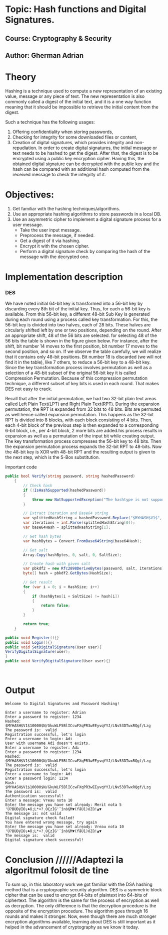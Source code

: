 ﻿# Topic: Hash functions and Digital Signatures.

## Course: Cryptography & Security

## Author: Gherman Adrian

# Theory

Hashing is a technique used to compute a new representation of an existing value,
message or any piece of text. The new representation is also commonly called a
digest of the initial text, and it is a one way function meaning that it should
be impossible to retrieve the initial content from the digest.

Such a technique has the following usages:

1. Offering confidentiality when storing passwords,
2. Checking for integrity for some downloaded files or content,
3. Creation of digital signatures, which provides integrity and non-repudiation.
   In order to create digital signatures, the initial message or text needs to be hashed
   to get the digest. After that, the digest is to be encrypted using a public key encryption
   cipher. Having this, the obtained digital signature can be decrypted with the public key
   and the hash can be compared with an additional hash computed from the received message
   to check the integrity of it.

# Objectives:

1. Get familiar with the hashing techniques/algorithms.
2. Use an appropriate hashing algorithms to store passwords in a local DB.
3. Use an asymmetric cipher to implement a digital signature process for a user message.
    - Take the user input message.
    - Preprocess the message, if needed.
    - Get a digest of it via hashing.
    - Encrypt it with the chosen cipher.
    - Perform a digital signature check by comparing the hash of the message with the decrypted one.

# Implementation description

### DES

We have noted initial 64-bit key is transformed into a 56-bit key by discarding every 8th bit of the initial key. Thus,
for each a 56-bit key is available. From this 56-bit key, a different 48-bit Sub Key is generated during each round
using a process called key transformation. For this, the 56-bit key is divided into two halves, each of 28 bits. These
halves are circularly shifted left by one or two positions, depending on the round.
After an appropriate shift, 48 of the 56 bits are selected. for selecting 48 of the 56 bits the table is shown in the
figure given below. For instance, after the shift, bit number 14 moves to the first position, bit number 17 moves to the
second position, and so on. If we observe the table carefully, we will realize that it contains only 48-bit positions.
Bit number 18 is discarded (we will not find it in the table), like 7 others, to reduce a 56-bit key to a 48-bit key.
Since the key transformation process involves permutation as well as a selection of a 48-bit subset of the original
56-bit key it is called Compression Permutation.
Because of this compression permutation technique, a different subset of key bits is used in each round. That makes DES
not easy to crack.

Recall that after the initial permutation, we had two 32-bit plain text areas called Left Plain Text(LPT) and Right
Plain Text(RPT). During the expansion permutation, the RPT is expanded from 32 bits to 48 bits. Bits are permuted as
well hence called expansion permutation. This happens as the 32-bit RPT is divided into 8 blocks, with each block
consisting of 4 bits. Then, each 4-bit block of the previous step is then expanded to a corresponding 6-bit block, i.e.,
per 4-bit block, 2 more bits are added.his process results in expansion as well as a permutation of the input bit while
creating output. The key transformation process compresses the 56-bit key to 48 bits. Then the expansion permutation
process expands the 32-bit RPT to 48-bits. Now the 48-bit key is XOR with 48-bit RPT and the resulting output is given
to the next step, which is the S-Box substitution.

Important code

```csharp
public bool Verify(string password, string hashedPassword)
    {
        // Check hash
        if (!IsHashSupported(hashedPassword))
        {
            throw new NotSupportedException("The hashtype is not supported");
        }

        // Extract iteration and Base64 string
        var splittedHashString = hashedPassword.Replace("$MYHASH$V1$", "").Split('$');
        var iterations = int.Parse(splittedHashString[0]);
        var base64Hash = splittedHashString[1];

        // Get hash bytes
        var hashBytes = Convert.FromBase64String(base64Hash);

        // Get salt
        Array.Copy(hashBytes, 0, salt, 0, SaltSize);

        // Create hash with given salt
        var pbkdf2 = new Rfc2898DeriveBytes(password, salt, iterations);
        byte[] hash = pbkdf2.GetBytes(HashSize);

        // Get result
        for (var i = 0; i < HashSize; i++)
        {
            if (hashBytes[i + SaltSize] != hash[i])
            {
                return false;
            }
        }

        return true;
    }
````

```csharp
public void Register(){}
public void Login(){}
public void SetDigitalSignature(User user){
VerifyDigitalSignature(user);
}
public void VerifyDigitalSignature(User user){}

    
````

# Output

````
Welcome to Digital Signatures and Password Hashing!

Enter a username to register: Adrian
Enter a password to register: 1234
Hashed: $MYHASH$V1$10000$N/GkuWLF5BlICcwFXqPR3wEEyvqYYJ/LNv53DTwxRQgf/Lzg
The password is:  valid
Registration successful, let's login
Enter a username to login: Adi
User with username Adi doesn't exists.
Enter a username to register: Adi
Enter a password to register: 1234
Hashed: $MYHASH$V1$10000$N/GkuWLF5BlICcwFXqPR3wEEyvqYYJ/LNv53DTwxRQgf/Lzg
The password is:  valid
Registration successful, let's login
Enter a username to login: Adi
Enter a password login: 1234
Hash: $MYHASH$V1$10000$N/GkuWLF5BlICcwFXqPR3wEEyvqYYJ/LNv53DTwxRQgf/Lzg
The password is:  valid
Authentication successful!
Enter a message: Vreau nota 10
Enter the message you have set already: Merit nota 5
'Û?BÙÐýIO¡♠õ;L*¤?¸OÇzÌG'¯înò§M▼(fåÛ1)óZû!▲▼
The message is: not valid
Digital signature check failed!
You have entered wrong message, try again
Enter the message you have set already: Vreau nota 10
'Û?BÙÐýIO¡♠õ;L*¤?¸OÇzÌG'¯înò§M▼(fåÛ1)óZû!▲▼
The message is:  valid
Digital signature check successful!

````

# Conclusion //////Adaptezi la algoritmul folosit de tine

To sum up, in this laboratory work we got familiar with the DSA hashing method
that is a cryptographic security algorithm. DES is a symmetric block cipher that can be used to encrypt 64-bits of
plaintext into 64-bits of ciphertext. The algorithm is the same for the process of encryption as well as decryption. The
only difference is that the decryption procedure is the opposite of the encryption procedure. The algorithm goes through
16 rounds and makes it stronger. Now, even though there are much stronger encryption algorithms available, learning
about DES is still important as it helped in the advancement of cryptography as we know it today.